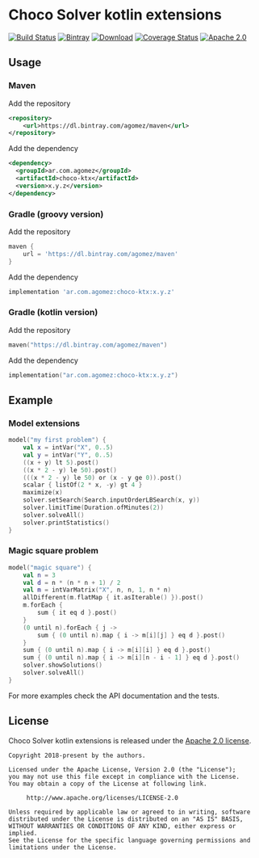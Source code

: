 # Choco Solver kotlin extensions

[![Build Status](https://travis-ci.org/ideaplugins/choco-ktx.svg?branch=master)](https://travis-ci.org/ideaplugins/choco-ktx)
[![Bintray](https://img.shields.io/bintray/v/agomez/maven/choco-ktx.svg?maxAge=2592000)](https://bintray.com/agomez/maven/choco-ktx)
[![Download](https://api.bintray.com/packages/agomez/maven/choco-ktx/images/download.svg)](https://bintray.com/agomez/maven/choco-ktx/_latestVersion)
[![Coverage Status](https://coveralls.io/repos/github/ideaplugins/choco-ktx/badge.svg?branch=master)](https://coveralls.io/github/ideaplugins/choco-ktx?branch=master)
[![Apache 2.0](https://img.shields.io/github/license/ideaplugins/choco-ktx.svg)](http://www.apache.org/licenses/LICENSE-2.0)

## Usage

### Maven

Add the repository

```xml
<repository>
    <url>https://dl.bintray.com/agomez/maven</url>
</repository>
```

Add the dependency

```xml
<dependency>
  <groupId>ar.com.agomez</groupId>
  <artifactId>choco-ktx</artifactId>
  <version>x.y.z</version>
</dependency>
```

### Gradle (groovy version)

Add the repository

```groovy
maven {
    url = 'https://dl.bintray.com/agomez/maven'
}
```

Add the dependency

```groovy
implementation 'ar.com.agomez:choco-ktx:x.y.z'
```

### Gradle (kotlin version)

Add the repository

```kotlin
maven("https://dl.bintray.com/agomez/maven")
```

Add the dependency

```kotlin
implementation("ar.com.agomez:choco-ktx:x.y.z")
```

## Example

### Model extensions

```kotlin
model("my first problem") {
    val x = intVar("X", 0..5)
    val y = intVar("Y", 0..5)
    ((x + y) lt 5).post()
    ((x * 2 - y) le 50).post()
    (((x * 2 - y) le 50) or (x - y ge 0)).post()
    scalar { listOf(2 * x, -y) gt 4 }
    maximize(x)
    solver.setSearch(Search.inputOrderLBSearch(x, y))
    solver.limitTime(Duration.ofMinutes(2))
    solver.solveAll()
    solver.printStatistics()
}
```

### Magic square problem

```kotlin
model("magic square") {
    val n = 3
    val d = n * (n * n + 1) / 2
    val m = intVarMatrix("X", n, n, 1, n * n)
    allDifferent(m.flatMap { it.asIterable() }).post()
    m.forEach {
        sum { it eq d }.post()
    }
    (0 until n).forEach { j ->
        sum { (0 until n).map { i -> m[i][j] } eq d }.post()
    }
    sum { (0 until n).map { i -> m[i][i] } eq d }.post()
    sum { (0 until n).map { i -> m[i][n - i - 1] } eq d }.post()
    solver.showSolutions()
    solver.solveAll()
}
```

For more examples check the API documentation and the tests.

## License

Choco Solver kotlin extensions is released under the [Apache 2.0 license](LICENSE).

```
Copyright 2018-present by the authors.

Licensed under the Apache License, Version 2.0 (the "License");
you may not use this file except in compliance with the License.
You may obtain a copy of the License at following link.

     http://www.apache.org/licenses/LICENSE-2.0

Unless required by applicable law or agreed to in writing, software
distributed under the License is distributed on an "AS IS" BASIS,
WITHOUT WARRANTIES OR CONDITIONS OF ANY KIND, either express or implied.
See the License for the specific language governing permissions and
limitations under the License.
```
